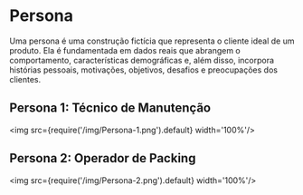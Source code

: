 # Persona

Uma persona é uma construção fictícia que representa o cliente ideal de um produto. Ela é fundamentada em dados reais que abrangem o comportamento, características demográficas e, além disso, incorpora histórias pessoais, motivações, objetivos, desafios e preocupações dos clientes.

## Persona 1: Técnico de Manutenção

<img src={require('/img/Persona-1.png').default} width='100%'/>

## Persona 2: Operador de Packing

<img src={require('/img/Persona-2.png').default} width='100%'/>

